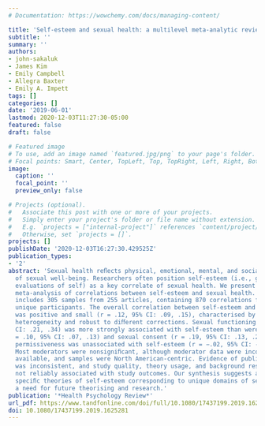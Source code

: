 ```yaml
---
# Documentation: https://wowchemy.com/docs/managing-content/

title: 'Self-esteem and sexual health: a multilevel meta-analytic review'
subtitle: ''
summary: ''
authors:
- john-sakaluk
- James Kim
- Emily Campbell
- Allegra Baxter
- Emily A. Impett
tags: []
categories: []
date: '2019-06-01'
lastmod: 2020-12-03T11:27:30-05:00
featured: false
draft: false

# Featured image
# To use, add an image named `featured.jpg/png` to your page's folder.
# Focal points: Smart, Center, TopLeft, Top, TopRight, Left, Right, BottomLeft, Bottom, BottomRight.
image:
  caption: ''
  focal_point: ''
  preview_only: false

# Projects (optional).
#   Associate this post with one or more of your projects.
#   Simply enter your project's folder or file name without extension.
#   E.g. `projects = ["internal-project"]` references `content/project/deep-learning/index.md`.
#   Otherwise, set `projects = []`.
projects: []
publishDate: '2020-12-03T16:27:30.429525Z'
publication_types:
- '2'
abstract: 'Sexual health reﬂects physical, emotional, mental, and social elements
  of sexual well-being. Researchers often position self-esteem (i.e., global or domain-speciﬁc
  evaluations of self) as a key correlate of sexual health. We present the ﬁrst comprehensive
  meta-analysis of correlations between self-esteem and sexual health. Our synthesis
  includes 305 samples from 255 articles, containing 870 correlations from 191,161
  unique participants. The overall correlation between self-esteem and sexual health
  was positive and small (r = .12, 95% CI: .09, .15), characterised by considerable
  heterogeneity and robust to diﬀerent corrections. Sexual functioning (r = .27, 95%
  CI: .21, .34) was more strongly associated with self-esteem than were safe sex (r
  = .10, 95% CI: .07, .13) and sexual consent (r = .19, 95% CI: .13, .24), and sexual
  permissiveness was unassociated with self-esteem (r = −.02, 95% CI: -.05, .008).
  Most moderators were nonsigniﬁcant, although moderator data were inconsistently
  available, and samples were North American-centric. Evidence of publication bias
  was inconsistent, and study quality, theory usage, and background research were
  not reliably associated with study outcomes. Our synthesis suggests a need for more
  speciﬁc theories of self-esteem corresponding to unique domains of sexual, highlighting
  a need for future theorising and research.'
publication: '*Health Psychology Review*'
url_pdf: https://www.tandfonline.com/doi/full/10.1080/17437199.2019.1625281
doi: 10.1080/17437199.2019.1625281
---
```


